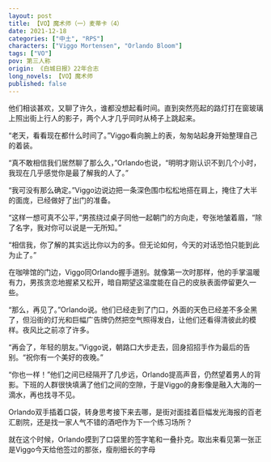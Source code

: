 ```yaml
---
layout: post
title: 【VO】魔术师（一）麦蒂卡（4）
date: 2021-12-18
categories: ["中土", "RPS"]
characters: ["Viggo Mortensen", "Orlando Bloom"]
tags: ["VO"]
pov: 第三人称
origin: 《白城日报》22年合志
long_novels: 【VO】魔术师
published: false
---
```


他们相谈甚欢，又聊了许久，谁都没想起看时间。直到突然亮起的路灯打在窗玻璃上照出街上行人的影子，两个人才几乎同时从椅子上跳起来。

“老天，看看现在都什么时间了。”Viggo看向腕上的表，匆匆站起身开始整理自己的着装。

“真不敢相信我们居然聊了那么久，”Orlando也说，“明明才刚认识不到几个小时，我现在几乎感觉你是最了解我的人了。”

“我可没有那么确定。”Viggo边说边把一条深色围巾松松地搭在肩上，掩住了大半的面庞，已经做好了出门的准备。

“这样一想可真不公平，”男孩绕过桌子同他一起朝门的方向走，夸张地皱着眉，“除了名字，我对你可以说是一无所知。”

“相信我，你了解的其实远比你以为的多。但无论如何，今天的对话恐怕只能到此为止了。”

在咖啡馆的门边，Viggo同Orlando握手道别。就像第一次时那样，他的手掌温暖有力，男孩贪恋地握紧又松开，暗自期望这温度能在自己的皮肤表面停留更久一些。

“那么，再见了。”Orlando说。他们已经走到了门口，外面的天色已经差不多全黑了，但沿街的灯光和巨幅广告牌仍然把空气照得发白，让他们还看得清彼此的模样。夜风比之前凉了许多。

“再会了，年轻的朋友。”Viggo说，朝路口大步走去，回身招招手作为最后的告别。“祝你有一个美好的夜晚。”

“你也一样！”他们之间已经隔开了几步远，Orlando提高声音，仍然望着男人的背影。下班的人群很快填满了他们之间的空隙，于是Viggo的身影像是融入大海的一滴水，再也找寻不见。

Orlando双手插着口袋，转身思考接下来去哪，是街对面挂着巨幅发光海报的百老汇剧院，还是找一家人气不错的酒吧作为下一个练习场所？

就在这个时候，Orlando摸到了口袋里的签字笔和一叠扑克。取出来看见第一张正是Viggo今天给他签过的那张，瘦削细长的字母

